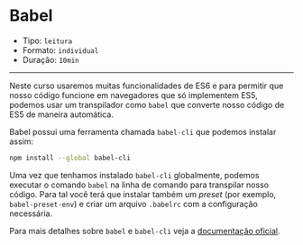 # Babel

* Tipo: `leitura`
* Formato: `individual`
* Duração: `10min`

***

Neste curso usaremos muitas funcionalidades de ES6 e para permitir que nosso
código funcione em navegadores que só implementem ES5, podemos usar um
transpilador como `babel` que converte nosso código de ES5 de maneira automática.

Babel possui uma ferramenta chamada `babel-cli` que podemos instalar assim:

```sh
npm install --global babel-cli
```

Uma vez que tenhamos instalado `babel-cli` globalmente, podemos executar o
comando `babel` na linha de comando para transpilar nosso código. Para tal você
terá que instalar também um _preset_ (por exemplo, `babel-preset-env`) e criar
um arquivo `.babelrc` com a configuração necessária.

Para mais detalhes sobre `babel` e `babel-cli` veja a [documentação oficial](https://babeljs.io).
